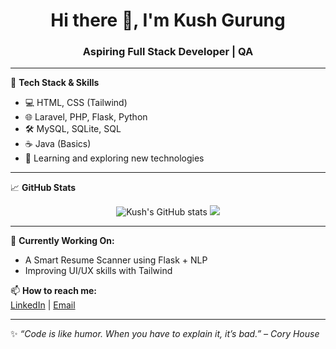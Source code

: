 <h1 align="center">Hi there 👋, I'm Kush Gurung</h1>
<h3 align="center">Aspiring Full Stack Developer | QA</h3>

---

🔧 **Tech Stack & Skills**

- 💻 HTML, CSS (Tailwind)
- 🌐 Laravel, PHP, Flask, Python
- 🛠️ MySQL, SQLite, SQL
- ☕ Java (Basics)
- 🧠 Learning and exploring new technologies

---

📈 **GitHub Stats**

<p align="center">
  <img src="https://github-readme-stats.vercel.app/api?username=KushGrg&show_icons=true&theme=tokyonight" alt="Kush's GitHub stats" />
  <img src="https://github-readme-stats.vercel.app/api/top-langs/?username=KushGrg&layout=compact&theme=tokyonight" />
</p>

---

🌱 **Currently Working On:**
- A Smart Resume Scanner using Flask + NLP
- Improving UI/UX skills with Tailwind

📫 **How to reach me:**  
[LinkedIn](https://www.linkedin.com/in/your-link/) | [Email](mailto:your-email@example.com)

---

✨ *“Code is like humor. When you have to explain it, it’s bad.” – Cory House*

